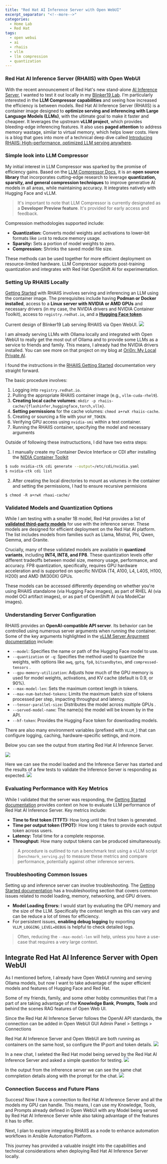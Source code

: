 ```yaml
---
title: "Red Hat AI Inference Server with Open WebUI"
excerpt_separator: "<!--more-->"
categories:
  - Home Lab
  - Red Hat
tags:
  - open webui
  - ai
  - rhaiis
  - vllm
  - llm compression
  - quantization
---
```


### Red Hat AI Inference Server (RHAIIS) with Open WebUI

With the recent announcement of Red Hat's new stand-alone [AI Inference Server](https://www.redhat.com/en/about/press-releases/red-hat-unlocks-generative-ai-any-model-and-any-accelerator-across-hybrid-cloud-red-hat-ai-inference-server), I wanted to test it out locally in my [Blinker19 Lab](https://r3dact3d.github.io/home%20lab/2025/01/19/orion-local-ai.html). I'm particularly interested in the **LLM Compressor capabilities** and seeing how increased the efficiency is between models. Red Hat AI Inference Server (RHAIIS) is a container image designed to **optimize serving and inferencing with Large Language Models (LLMs)**, with the ultimate goal to make it faster and cheapeer. It leverages the upstream **vLLM project**, which provides bleeding-edge inferencing features. It also uses **paged attention** to address memory wastage, similar to virtual memory, which helps lower costs.  Here is a blog that goes into more of a technical deep dive called [Introducing RHAIIS: High-performance, optimized LLM serving anywhere](https://www.redhat.com/en/blog/red-hat-ai-inference-server-technical-deep-dive).

<!--more-->

### Simple look into LLM Compressor

My initial interest in LLM Compressor was sparked by the promise of efficiency gains. Based on the [LLM Compressor Docs](https://docs.redhat.com/en/documentation/red_hat_ai_inference_server/3.0/html-single/llm_compressor/index), it is an **open source library** that incorporates cutting-edge research to leverage **quantization, sparsity, and general compression techniques** to improve generative AI models in all areas, while maintaining accuracy. It integrates natively with Hugging Face and vLLM.

> It's important to note that LLM Compressor is currently designated as a **Developer Preview feature**.  It's provided for early access and feedback.

Compression methodologies supported include:

*   **Quantization:** Converts model weights and activations to lower-bit formats like `int8` to reduce memory usage.
*   **Sparsity:** Sets a portion of model weights to zero.
*   **Compression:** Shrinks the saved model file size.

These methods can be used together for more efficient deployment on resource-limited hardware. LLM Compressor supports post-training quantization and integrates with Red Hat OpenShift AI for experimentation.

### Setting Up RHAIIS Locally

[Getting Started](https://docs.redhat.com/en/documentation/red_hat_ai_inference_server/3.0/html/getting_started/serving-and-inferencing-rhaiis_getting-started) with RHAIIS involves serving and inferencing an LLM using the container image. The prerequisites include having **Podman or Docker installed**, access to a **Linux server with NVIDIA or AMD GPUs** and necessary drivers (in my case, the NVIDIA drivers and NVIDIA Container Toolkit), access to `registry.redhat.io`, and a [**Hugging Face token**](https://huggingface.co/).

Current design of Blinker19 Lab serving RHAIIS via Open WebUI.
![](/images/rhaiis_lab_design.png)

I am already serving LLMs with Ollama locally and integrated with Open WebUI to really get the most out of Ollama and to provide some LLMs as a service to friends and family. This means, I already had the NVIDIA drivers installed.  You can see more on that project on my blog at [Ori0n: My Local Private AI](https://r3dact3d.github.io/home%20lab/2025/01/19/orion-local-ai.html). 

 I found the instructions in the [RHAIIS Getting Started](https://docs.redhat.com/en/documentation/red_hat_ai_inference_server/3.0/html/getting_started/serving-and-inferencing-rhaiis_getting-started) documentation very straight forward.

The basic procedure involves:
1.  Logging into `registry.redhat.io`.
2.  Pulling the appropriate RHAIIS container image (e.g., `vllm-cuda-rhel9`).
3.  **Creating local cache volumes**: `mkdir -p rhaiis-cache/{flashinfer,huggingface,torch,vllm}`.
4.  **Setting permissions** for the cache volumes: `chmod a+rwX rhaiis-cache`.
5.  Creating or sourcing a file with your `HF_TOKEN`.
6.  Verifying GPU access using `nvidia-smi` within a test container.
7.  Running the RHAIIS container, specifying the model and necessary arguments

Outside of following these instructuctions, I did have two extra steps:
1. I manually create my Container Device Interface or CDI after installing the [NIDIA Container Toolkit](https://docs.nvidia.com/datacenter/cloud-native/container-toolkit/latest/install-guide.html)
```bash
$ sudo nvidia-ctk cdi generate --output=/etc/cdi/nvidia.yaml
$ nvidia-ctk cdi list
```
2. After creating the local directories to mount as volumes in the container and setting the permissions, I had to ensure recursive permisions
```
$ chmod -R a+rwX rhaai-cache/
```

### Validated Models and Quantization Options

While I am testing with a smaller 1B model, Red Hat provides a list of [**validated third-party models**](https://docs.redhat.com/en/documentation/red_hat_ai_inference_server/3.0/html-single/validated_models/index) for use with the inference server. These models are designed for efficient deployment on the Red Hat AI platform. The list includes models from families such as Llama, Mistral, Phi, Qwen, Gemma, and Granite.

Crucially, many of these validated models are available in **quantized variants**, including **INT4, INT8, and FP8**. These quantization levels offer different tradeoffs between model size, memory usage, performance, and accuracy. FP8 quantization, specifically, requires GPU hardware acceleration and is supported on specific NVIDIA (T4, A100, L4, L40S, H100, H200) and AMD (MI300X) GPUs.

These models can be accessed differently depending on whether you're using RHAIIS standalone (via Hugging Face images), as part of RHEL AI (via model OCI artifact images), or as part of OpenShift AI (via ModelCar images).


### Understanding Server Configuration

RHAIIS provides an **OpenAI-compatible API server**. Its behavior can be controlled using numerous server arguments when running the container. Some of the key arguments highlighted in the [vLLM Server Argurment documentation](https://docs.redhat.com/en/documentation/red_hat_ai_inference_server/3.0/html-single/vllm_server_arguments/index) include:

*   `--model`: Specifies the name or path of the Hugging Face model to use.
*   `--quantization` or `-q`: Specifies the method used to quantize the weights, with options like `awq`, `gptq`, `fp8`, `bitsandbytes`, and `compressed-tensors` .
*   `--gpu-memory-utilization`: Adjusts how much of the GPU memory is used for model weights, activations, and KV cache (default is 0.9, or 90%).
*   `--max-model-len`: Sets the maximum context length in tokens.
*   `--max-num-batched-tokens`: Limits the maximum batch size of tokens processed per step, impacting throughput and latency.
*   `--tensor-parallel-size`: Distributes the model across multiple GPUs .
*   `--served-model-name`: The name(s) the model will be known by in the API.
*   `--hf-token`: Provides the Hugging Face token for downloading models.

There are also many environment variables (prefixed with `VLLM_`) that can configure logging, caching, hardware-specific settings, and more.

Below you can see the output from starting Red Hat AI Inference Server.

![](/images/rhaiis_start.png)

Here we can see the model loaded and the Inference Server has started and the results of a few tests to validate the Inference Server is responding as expected.
![](/images/rhaiis_test.png)

### Evaluating Performance with Key Metrics

While I validated that the server was responding, the [Getting Started documentation](https://docs.redhat.com/en/documentation/red_hat_ai_inference_server/3.0/html-single/getting_started/index#validating-benefits-with-key-metrics_getting-started) provides context on how to evaluate LLM performance of Red Hat AI Inference Server. Key metrics include:

*   **Time to first token (TTFT):** How long until the first token is generated.
*   **Time per output token (TPOT):** How long it takes to provide each output token across users.
*   **Latency:** Total time for a complete response.
*   **Throughput:** How many output tokens can be produced simultaneously.

> A procedure is outlined to run a benchmark test using a vLLM script (`benchmark_serving.py`) to measure these metrics and compare performance, potentially against other inference servers.

### Troubleshooting Common Issues

Setting up and inference server can involve troubleshooting. The [Getting Started documentation](https://docs.redhat.com/en/documentation/red_hat_ai_inference_server/3.0/html/getting_started/troubleshooting_getting-started) has a troubleshooting section that covers common issues related to model loading, memory, networking, and GPU drivers.

*   **Model Loading Errors:** I would start by evaluating the GPU memory and the size of the LLM.  Specifically the context length as this can vary and can be reduce a lot of times for efficiency. 
*   For persistent issues, **enabling debug logging** by exporting `VLLM_LOGGING_LEVEL=DEBUG` is helpful to check detailed logs.

> Often, reducing the `--max-model-len` will help, unless you have a use-case that requires a very large context.

## Integrate Red Hat AI Inference Server with Open WebUI

As I mentioned before, I already have Open WebUI running and serving Ollama models, but now I want to take advantage of the super efficient models and features of Hugging Face and Red Hat.

Some of my friends, family, and some other hobby communities that I'm a part of are taking advantage of the **Knowledge Bank**, **Prompts**, **Tools** and behind the scenes RAG features of Open Web UI.

Since the Red Hat AI Inference Server follows the OpenAI API standards, the connection can be added in Open WebUI GUI Admin Panel > Settings > Connections

Red Hat AI Inference Server and Open WebUI are both running as containers on the same host, so configure the IP:port and token details.
![](/images/rhaiis_openwebui.png)

In a new chat, I seleted the Red Hat model being served by the Red Hat AI Inference Server and asked a simple question for testing.
![](/images/rhaiis_chat_openwebui.png)

In the output from the infrerence server we can see the same chat comnpletion details along with the prompt for the chat.
![](/images/rhaiis_chat_local.png)

### Connection Success and Future Plans

Success! Now I have a connection to Red Hat AI Inference Server and all the models my GPU can handle. This means, I can use my Knowledge, Tools, and Prompts already defined in Open WebUI with any Model being served by Red Hat AI Inference Server while also taking advantage of the features it has to offer.

Next, I plan to explore integrating RHAIIS as a node to enhance automation workflows in Ansible Automation Platform.

This journey has provided a valuable insight into the capabilities and technical considerations when deploying Red Hat AI Inference Server locally.
